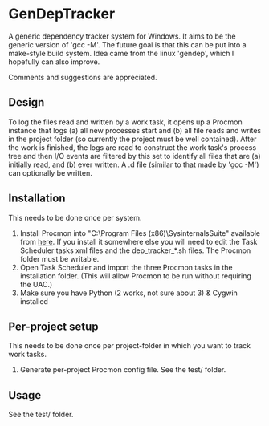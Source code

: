 # GenDepTracker
A generic dependency tracker system for Windows. It aims to be the generic version of 'gcc -M'. The future goal is that this can be put into a make-style build system. Idea came from the linux 'gendep', which I hopefully can also improve.

Comments and suggestions are appreciated.

## Design 

To log the files read and written by a work task, it opens up a Procmon instance that logs (a) all new processes start and (b) all file reads and writes in the project folder (so currently the project must be well contained). After the work is finished, the logs are read to construct the work task's process tree and then I/O events are filtered by this set to identify all files that are (a) initially read, and (b) ever written. A .d file (similar to that made by 'gcc -M') can optionally be written.

## Installation
This needs to be done once per system.
1. Install Procmon into "C:\Program Files (x86)\SysinternalsSuite" available from [here](http://technet.microsoft.com/en-us/sysinternals/bb842062). If you install it somewhere else you will need to edit the Task Scheduler tasks xml files and the dep_tracker_*.sh files. The Procmon folder must be writable.
1. Open Task Scheduler and import the three Procmon tasks in the installation folder. (This will allow Procmon to be run without requiring the UAC.)
1. Make sure you have Python (2 works, not sure about 3) & Cygwin installed

## Per-project setup
This needs to be done once per project-folder in which you want to track work tasks.
1. Generate per-project Procmon config file. See the test/ folder.

## Usage
See the test/ folder.
